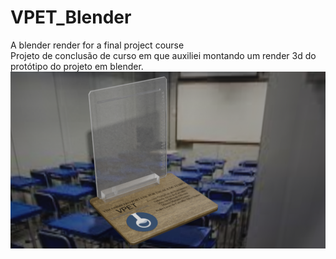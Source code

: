 # VPET_Blender
 A blender render for a final project course<br>
Projeto de conclusão de curso em que auxiliei montando um render 3d do protótipo do projeto em blender.
<img src="https://github.com/gabrielJGS/VPET_Blender/blob/main/RENDER/RENDER.png?raw=true"/>
